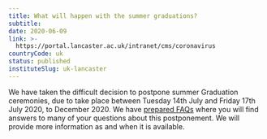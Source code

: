 ```yaml
---
title: What will happen with the summer graduations?
subtitle: 
date: 2020-06-09
link: >-
  https://portal.lancaster.ac.uk/intranet/cms/coronavirus
countryCode: uk
status: published
instituteSlug: uk-lancaster
---
```

We have taken the difficult decision to postpone summer Graduation ceremonies, due to take place between Tuesday 14th July and Friday 17th July 2020, to December 2020. We have [prepared FAQs](https://www.lancaster.ac.uk/graduation/graduation-covid-19) where you will find answers to many of your questions about this postponement. We will provide more information as and when it is available. 
